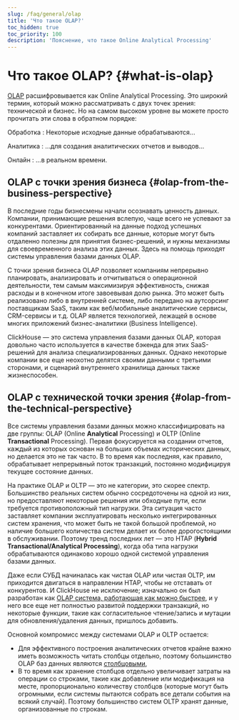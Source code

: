 ```yaml
---
slug: /faq/general/olap
title: 'Что такое OLAP?'
toc_hidden: true
toc_priority: 100
description: 'Пояснение, что такое Online Analytical Processing'
---
```



# Что такое OLAP? {#what-is-olap}

[OLAP](https://en.wikipedia.org/wiki/Online_analytical_processing) расшифровывается как Online Analytical Processing. Это широкий термин, который можно рассматривать с двух точек зрения: технической и бизнес. Но на самом высоком уровне вы можете просто прочитать эти слова в обратном порядке:

Обработка
:   Некоторые исходные данные обрабатываются...

Аналитика
:   ...для создания аналитических отчетов и выводов...

Онлайн
:   ...в реальном времени.

## OLAP с точки зрения бизнеса {#olap-from-the-business-perspective}

В последние годы бизнесмены начали осознавать ценность данных. Компании, принимающие решения вслепую, чаще всего не успевают за конкурентами. Ориентированный на данные подход успешных компаний заставляет их собирать все данные, которые могут быть отдаленно полезны для принятия бизнес-решений, и нужны механизмы для своевременного анализа этих данных. Здесь на помощь приходят системы управления базами данных OLAP.

С точки зрения бизнеса OLAP позволяет компаниям непрерывно планировать, анализировать и отчитываться о операционной деятельности, тем самым максимизируя эффективность, снижая расходы и в конечном итоге завоевывая долю рынка. Это может быть реализовано либо в внутренней системе, либо передано на аутсорсинг поставщикам SaaS, таким как веб/мобильные аналитические сервисы, CRM-сервисы и т.д. OLAP является технологией, лежащей в основе многих приложений бизнес-аналитики (Business Intelligence).

ClickHouse — это система управления базами данных OLAP, которая довольно часто используется в качестве бэкенда для этих SaaS-решений для анализа специализированных данных. Однако некоторые компании все еще неохотно делятся своими данными с третьими сторонами, и сценарий внутреннего хранилища данных также жизнеспособен.

## OLAP с технической точки зрения {#olap-from-the-technical-perspective}

Все системы управления базами данных можно классифицировать на две группы: OLAP (Online **Analytical** Processing) и OLTP (Online **Transactional** Processing). Первая фокусируется на создании отчетов, каждый из которых основан на больших объемах исторических данных, но делается это не так часто. В то время как последняя, как правило, обрабатывает непрерывный поток транзакций, постоянно модифицируя текущее состояние данных.

На практике OLAP и OLTP — это не категории, это скорее спектр. Большинство реальных систем обычно сосредоточены на одной из них, но предоставляют некоторые решения или обходные пути, если требуется противоположный тип нагрузки. Эта ситуация часто заставляет компании эксплуатировать несколько интегрированных систем хранения, что может быть не такой большой проблемой, но наличие большего количества систем делает их более дорогостоящими в обслуживании. Поэтому тренд последних лет — это HTAP (**Hybrid Transactional/Analytical Processing**), когда оба типа нагрузки обрабатываются одинаково хорошо одной системой управления базами данных.

Даже если СУБД начиналась как чистая OLAP или чистая OLTP, им приходится двигаться в направлении HTAP, чтобы не отставать от конкурентов. И ClickHouse не исключение; изначально он был разработан как [OLAP система, работающая как можно быстрее](../../concepts/why-clickhouse-is-so-fast.md), и у него все еще нет полностью развитой поддержки транзакций, но некоторые функции, такие как согласительное чтение/запись и мутации для обновления/удаления данных, пришлось добавить.

Основной компромисс между системами OLAP и OLTP остается:

- Для эффективного построения аналитических отчетов крайне важно иметь возможность читать столбцы отдельно, поэтому большинство OLAP баз данных являются [столбцовыми](../../faq/general/columnar-database.md),
- В то время как хранение столбцов отдельно увеличивает затраты на операции со строками, такие как добавление или модификация на месте, пропорционально количеству столбцов (которые могут быть огромными, если системы пытаются собрать все детали события на всякий случай). Поэтому большинство систем OLTP хранят данные, организованные по строкам.

